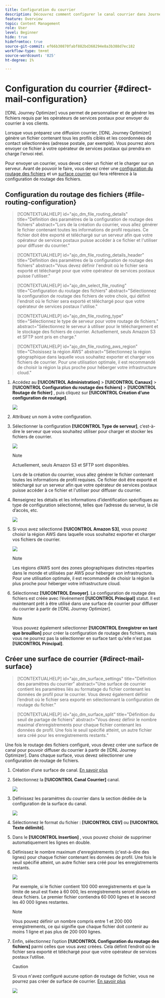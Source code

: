 ```yaml
---
title: Configuration du courrier
description: Découvrez comment configurer le canal courrier dans Journey Optimizer
feature: Overview
topic: Content Management
role: User
level: Beginner
hide: true
hidefromtoc: true
source-git-commit: ef66b30870fabf882bd368294e8a3b388d7ec182
workflow-type: tm+mt
source-wordcount: '825'
ht-degree: 1%

---
```


# Configuration du courrier {#direct-mail-configuration}

[!DNL Journey Optimizer] vous permet de personnaliser et de générer les fichiers requis par les opérateurs de services postaux pour envoyer du courrier à vos clients.

Lorsque vous préparez une diffusion courrier, [!DNL Journey Optimizer] génère un fichier contenant tous les profils ciblés et les coordonnées de contact sélectionnées (adresse postale, par exemple). Vous pourrez alors envoyer ce fichier à votre opérateur de services postaux qui prendra en charge l&#39;envoi réel.

Pour envoyer un courrier, vous devez créer un fichier et le charger sur un serveur. Avant de pouvoir le faire, vous devez créer une [configuration du routage des fichiers](#file-routing-configuration) et un [surface courrier](#direct-mail-surface) qui fera référence à la configuration de routage des fichiers.

## Configuration du routage des fichiers {#file-routing-configuration}

>[!CONTEXTUALHELP]
>id="ajo_dm_file_routing_details"
>title="Définition des paramètres de la configuration de routage des fichiers"
>abstract="Lors de la création du courrier, vous allez générer le fichier contenant toutes les informations de profil requises. Ce fichier doit être exporté et téléchargé sur un serveur afin que votre opérateur de services postaux puisse accéder à ce fichier et l&#39;utiliser pour diffuser du courrier."

>[!CONTEXTUALHELP]
>id="ajo_dm_file_routing_details_header"
>title="Définition des paramètres de la configuration de routage des fichiers"
>abstract="Vous devez définir l&#39;endroit où le fichier sera exporté et téléchargé pour que votre opérateur de services postaux puisse l&#39;utiliser."

>[!CONTEXTUALHELP]
>id="ajo_dm_select_file_routing"
>title="Configuration du routage des fichiers"
>abstract="Sélectionnez la configuration de routage des fichiers de votre choix, qui définit l&#39;endroit où le fichier sera exporté et téléchargé pour que votre opérateur de services postaux l&#39;utilise."

>[!CONTEXTUALHELP]
>id="ajo_dm_file_routing_type"
>title="Sélectionnez le type de serveur pour votre routage de fichiers."
>abstract="Sélectionnez le serveur à utiliser pour le téléchargement et le stockage des fichiers de courrier. Actuellement, seuls Amazon S3 et SFTP sont pris en charge."

>[!CONTEXTUALHELP]
>id="ajo_dm_file_routing_aws_region"
>title="Choisissez la région AWS"
>abstract="Sélectionnez la région géographique dans laquelle vous souhaitez exporter et charger vos fichiers de courrier. Pour une utilisation optimale, il est recommandé de choisir la région la plus proche pour héberger votre infrastructure cloud."

1. Accédez au **[!UICONTROL Administration]** > **[!UICONTROL Canaux]** > **[!UICONTROL Configuration du routage des fichiers]** > **[!UICONTROL Routage de fichier]** , puis cliquez sur **[!UICONTROL Création d’une configuration de routage]**.

   ![](assets/file-routing-config-button.png)

1. Attribuez un nom à votre configuration.

1. Sélectionner la configuration **[!UICONTROL Type de serveur]**, c’est-à-dire le serveur que vous souhaitez utiliser pour charger et stocker les fichiers de courrier.

   ![](assets/file-routing-config-type.png)

   >[!NOTE]
   >
   >Actuellement, seuls Amazon S3 et SFTP sont disponibles.

   Lors de la création du courrier, vous allez générer le fichier contenant toutes les informations de profil requises. Ce fichier doit être exporté et téléchargé sur un serveur afin que votre opérateur de services postaux puisse accéder à ce fichier et l&#39;utiliser pour diffuser du courrier.

1. Renseignez les détails et les informations d’identification spécifiques au type de configuration sélectionné, telles que l’adresse du serveur, la clé d’accès, etc.

   ![](assets/file-routing-config-sftp-details.png)

1. Si vous avez sélectionné **[!UICONTROL Amazon S3]**, vous pouvez choisir la région AWS dans laquelle vous souhaitez exporter et charger vos fichiers de courrier.

   ![](assets/file-routing-config-aws-region.png)

   >[!NOTE]
   >
   >Les régions d’AWS sont des zones géographiques distinctes réparties dans le monde et utilisées par AWS pour héberger son infrastructure. Pour une utilisation optimale, il est recommandé de choisir la région la plus proche pour héberger votre infrastructure cloud.

1. Sélectionnez **[!UICONTROL Envoyer]**. La configuration de routage des fichiers est créée avec l’événement **[!UICONTROL Principal]** statut. Il est maintenant prêt à être utilisé dans une surface de courrier pour diffuser du courrier à partir de [!DNL Journey Optimizer].

   >[!NOTE]
   >
   >Vous pouvez également sélectionner **[!UICONTROL Enregistrer en tant que brouillon]** pour créer la configuration de routage des fichiers, mais vous ne pourrez pas la sélectionner en surface tant qu&#39;elle n&#39;est pas **[!UICONTROL Principal]**.

## Créer une surface de courrier {#direct-mail-surface}

>[!CONTEXTUALHELP]
>id="ajo_dm_surface_settings"
>title="Définition des paramètres du courrier"
>abstract="Une surface de courrier contient les paramètres liés au formatage du fichier contenant les données de profil pour le courrier. Vous devez également définir l’endroit où le fichier sera exporté en sélectionnant la configuration de routage du fichier."

<!--
>[!CONTEXTUALHELP]
>id="ajo_dm_surface_sort"
>title="Define the sort order"
>abstract="If you select this option, the sort will be by profile ID, ascending or descending. If you unselect it, the sorting configuration defined when creating the direct mail message within a journey or a campaign."-->

>[!CONTEXTUALHELP]
>id="ajo_dm_surface_split"
>title="Définition du seuil de partage de fichiers"
>abstract="Vous devez définir le nombre maximal d’enregistrements pour chaque fichier contenant les données de profil. Une fois le seuil spécifié atteint, un autre fichier sera créé pour les enregistrements restants."

Une fois le routage des fichiers configuré, vous devez créer une surface de canal pour pouvoir diffuser du courrier à partir de [!DNL Journey Optimizer]. Dans chaque surface, vous devez sélectionner une configuration de routage de fichiers.

1. Création d’une surface de canal. [En savoir plus](channel-surfaces.md)

1. Sélectionnez la **[!UICONTROL Canal Courrier]** canal.

   ![](assets/surface-direct-mail-channel.png)

1. Définissez les paramètres du courrier dans la section dédiée de la configuration de la surface du canal.

   ![](assets/surface-direct-mail-settings.png)

1. Sélectionnez le format du fichier : **[!UICONTROL CSV]** ou **[!UICONTROL Texte délimité]**.

1. Dans le **[!UICONTROL Insertion]** , vous pouvez choisir de supprimer automatiquement les lignes en double.

1. Définissez le nombre maximum d&#39;enregistrements (c&#39;est-à-dire des lignes) pour chaque fichier contenant les données de profil. Une fois le seuil spécifié atteint, un autre fichier sera créé pour les enregistrements restants.

   ![](assets/surface-direct-mail-split.png)

   Par exemple, si le fichier contient 100 000 enregistrements et que la limite de seuil est fixée à 60 000, les enregistrements seront divisés en deux fichiers. Le premier fichier contiendra 60 000 lignes et le second les 40 000 lignes restantes.

   >[!NOTE]
   >
   >Vous pouvez définir un nombre compris entre 1 et 200 000 enregistrements, ce qui signifie que chaque fichier doit contenir au moins 1 ligne et pas plus de 200 000 lignes.

1. Enfin, sélectionnez l’option **[!UICONTROL Configuration du routage des fichiers]** parmi celles que vous avez créées. Cela définit l’endroit où le fichier sera exporté et téléchargé pour que votre opérateur de services postaux l’utilise.

   >[!CAUTION]
   >
   >Si vous n&#39;avez configuré aucune option de routage de fichier, vous ne pourrez pas créer de surface de courrier. [En savoir plus](#file-routing-configuration)

   ![](assets/surface-direct-mail-file-routing.png)